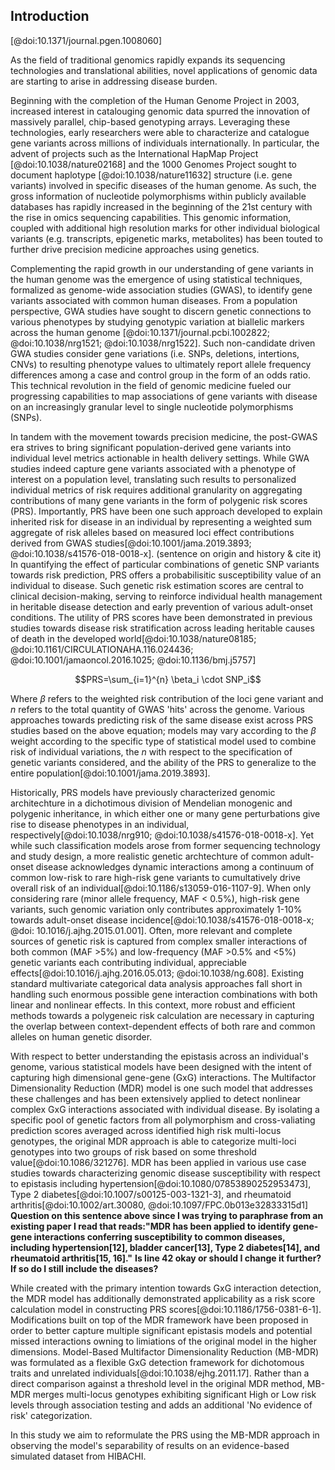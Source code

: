 ## Introduction

[@doi:10.1371/journal.pgen.1008060]

As the field of traditional genomics rapidly expands its sequencing technologies and translational abilities, novel applications of genomic data are starting to arise in addressing disease burden. 

Beginning with the completion of the Human Genome Project in 2003, increased interest in
catalouging genomic data spurred the innovation of massively parallel, chip-based genotyping
arrays. 
Leveraging these technologies, early researchers were able to characterize and catalogue gene variants across millions of individuals internationally.
In particular, the advent of projects such as the International HapMap Project [@doi:10.1038/nature02168] and the 1000 Genomes Project sought to document haplotype [@doi:10.1038/nature11632] structure (i.e. gene variants) involved in specific diseases of the human genome.
As such, the gross information of nucleotide polymorphisms within publicly available databases has rapidly increased in the beginning of the 21st century with the rise in omics sequencing capabilities.
This genomic information, coupled with additional high resolution marks for other individual biological variants (e.g. transcripts, epigenetic marks, metabolites) has been touted to further drive precision medicine approaches using genetics.

Complementing the rapid growth in our understanding of gene variants in the human genome was the emergence of using statistical techniques, formalized as genome-wide association studies (GWAS), to identify gene variants associated with common human diseases.
From a population perspective, GWA studies have sought to discern genetic connections to various phenotypes by studying genotypic variation at biallelic markers across the human genome [@doi:10.1371/journal.pcbi.1002822; @doi:10.1038/nrg1521; @doi:10.1038/nrg1522].
Such non-candidate driven GWA studies consider gene variations (i.e. SNPs, deletions, intertions, CNVs) to resulting phenotype values to ultimately report allele frequency differences among a case and control group in the form of an odds ratio.
This technical revolution in the field of genomic medicine fueled our progressing capabilities to map associations of gene variants with disease on an increasingly granular level to single nucleotide polymorphisms (SNPs). 

In tandem with the movement towards precision medicine, the post-GWAS era strives to bring significant population-derived gene variants into individual level metrics actionable in health delivery settings.
While GWA studies indeed capture gene variants associated with a phenotype of interest on a population level, translating such results to personalized individual metrics of risk requires additional granularity on aggregating contributions of many gene variants in the form of polygenic risk scores (PRS).
Importantly, PRS have been one such approach developed to explain inherited risk for disease in an individual by representing a weighted sum aggregate of risk alleles based on measured loci effect contributions derived from GWAS studies[@doi:10.1001/jama.2019.3893; @doi:10.1038/s41576-018-0018-x]. 
(sentence on origin and history & cite it)
In quantifying the effect of particular combinations of genetic SNP variants towards risk prediction, PRS offers a probabilisitic susceptibility value of an individual to disease. 
Such genetic risk estimation scores are central to clinical decision-making, serving to reinforce individual health management in heritable disease detection and early prevention of various adult-onset conditions. 
The utility of PRS scores have been demonstrated in previous studies towards disease risk stratification across leading heritable causes of death in the developed world[@doi:10.1038/nature08185; @doi:10.1161/CIRCULATIONAHA.116.024436; @doi:10.1001/jamaoncol.2016.1025; @doi:10.1136/bmj.j5757]

$$PRS=\sum_{i=1}^{n} \beta_i \cdot SNP_i$$

Where $\beta$ refers to the weighted risk contribution of the loci gene variant and $n$ refers to the total quantity of GWAS 'hits' across the genome. 
Various approaches towards predicting risk of the same disease exist across PRS studies based on the above equation; models may vary according to the $\beta$ weight according to the specific type of statistical model used to combine risk of individual variations, the $n$ with respect to the specification of genetic variants considered, and the ability of the PRS to generalize to the entire population[@doi:10.1001/jama.2019.3893].

Historically, PRS models have previously characterized genomic architechture in a dichotimous division of Mendelian monogenic and polygenic inheritance, in which either one or many gene perturbations give rise to disease phenotypes in an individual, respectively[@doi:10.1038/nrg910; @doi:10.1038/s41576-018-0018-x].
Yet while such classification models arose from former sequencing technology and study design, a more realistic genetic archtechture of common adult-onset disease acknowledges dynamic interactions among a continuum of common low-risk to rare high-risk gene variants to cumultatively drive overall risk of an individual[@doi:10.1186/s13059-016-1107-9].
When only considering rare (minor allele frequency, MAF < 0.5%), high-risk gene variants, such genomic variation only contributes approximately 1-10% towards adult-onset disease incidence[@doi:10.1038/s41576-018-0018-x; @doi: 10.1016/j.ajhg.2015.01.001].
Often, more relevant and complete sources of genetic risk is captured from complex smaller interactions of both common (MAF >5%) and low-frequency (MAF >0.5% and <5%) genetic variants each contributing individual, appreciable effects[@doi:10.1016/j.ajhg.2016.05.013; @doi:10.1038/ng.608].
Existing standard multivariate categorical data analysis approaches fall short in handling such enormous possible gene interaction combinations with both linear and nonlinear effects. 
In this context, more robust and efficient methods towards a polygeneic risk calculation are necessary in capturing the overlap between context-dependent effects of both rare and common alleles on human genetic disorder.

With respect to better understanding the epistasis across an individual's genome, various statistical models have been designed with the intent of capturing high dimensional gene-gene (GxG) interactions. 
The Multifactor Dimensionality Reduction (MDR) model is one such model that addresses these challenges and has been extensively applied to detect nonlinear complex GxG interactions associated with individual disease. 
By isolating a specific pool of genetic factors from all polymorphism and cross-valiating prediction scores averaged across identified high risk multi-locus genotypes, the original MDR approach is able to categorize multi-loci genotypes into two groups of risk based on some threshold value[@doi:10.1086/321276]. 
MDR has been applied in various use case studies towards characterizing genomic disease susceptibility with respect to epistasis including hypertension[@doi:10.1080/07853890252953473], Type 2 diabetes[@doi:10.1007/s00125-003-1321-3], and rheumatoid arthritis[@doi:10.1002/art.30080, @doi:10.1097/FPC.0b013e32833315d1]
__Question on this sentence above since I was trying to paraphrase from an existing paper I read that reads:"MDR has been applied to identify gene-gene interactions conferring susceptibility to common diseases, including hypertension[12], bladder cancer[13], Type 2 diabetes[14], and rheumatoid arthritis[15, 16]."__
__Is line 42 okay or should I change it further? If so do I still include the diseases?__


While created with the primary intention towards GxG interaction detection, the MDR model has additionally demonstrated applicability as a risk score calculation model in constructing PRS scores[@doi:10.1186/1756-0381-6-1].
Modifications built on top of the MDR framework have been proposed in order to better capture multiple significant epistasis models and potential missed interactions owning to limiations of the original model in the higher dimensions.
Model-Based Multifactor Dimensionality Reduction (MB-MDR) was formulated as a flexible GxG detection framework for dichotomous traits and unrelated individuals[@doi:10.1038/ejhg.2011.17]. 
Rather than a direct comparison against a threshold level in the original MDR method, MB-MDR merges multi-locus genotypes exhibiting significant High or Low risk levels through association testing and adds an additional 'No evidence of risk' categorization. 

In this study we aim to reformulate the PRS using the MB-MDR approach in observing the model's separability of results on an evidence-based simulated dataset from HIBACHI.